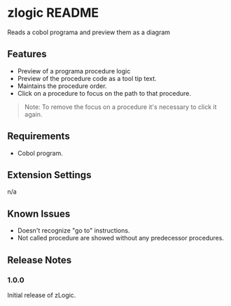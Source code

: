 # zlogic README

Reads a cobol programa and preview them as a diagram

## Features

- Preview of a programa procedure logic
- Preview of the procedure code as a tool tip text.
- Maintains the procedure order.
- Click on a procedure to focus on the path to that procedure.


> Note: To remove the focus on a procedure it's necessary to click it again.

## Requirements

- Cobol program.

## Extension Settings

n/a

## Known Issues

- Doesn't recognize "go to" instructions.
- Not called procedure are showed without any predecessor procedures.

## Release Notes

### 1.0.0

Initial release of zLogic.

